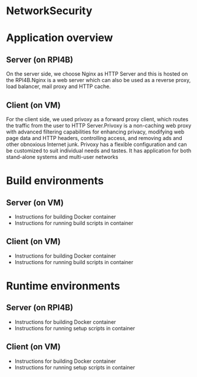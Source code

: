 # NetworkSecurity

# Application overview
## Server (on RPI4B)
On the server side, we choose Nginx as HTTP Server and this is hosted on the RPI4B.Nginx is a web server which can also be used as a reverse proxy, load balancer, mail proxy and HTTP cache.
## Client (on VM)
For the client side, we used privoxy as a forward proxy client, which routes the traffic from the user to HTTP Server.Privoxy is a non-caching web proxy with advanced filtering capabilities for enhancing privacy, modifying web page data and HTTP headers, controlling access, and removing ads and other obnoxious Internet junk. Privoxy has a flexible configuration and can be customized to suit individual needs and tastes. It has application for both stand-alone systems and multi-user networks
# Build environments
## Server (on VM)
* Instructions for building Docker container
* Instructions for running build scripts in container
## Client (on VM)
* Instructions for building Docker container
* Instructions for running build scripts in container
# Runtime environments
## Server (on RPI4B)
* Instructions for building Docker container
* Instructions for running setup scripts in container
## Client (on VM)
* Instructions for building Docker container
* Instructions for running setup scripts in container
